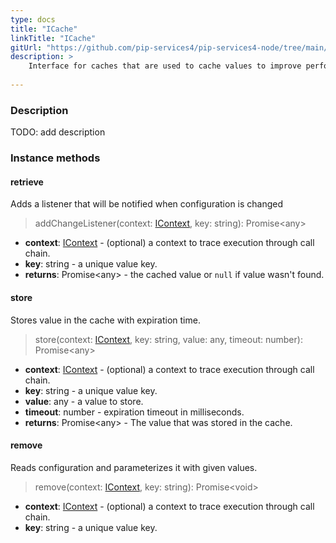 ```yaml
---
type: docs
title: "ICache"
linkTitle: "ICache"
gitUrl: "https://github.com/pip-services4/pip-services4-node/tree/main/pip-services4-logic-node"
description: >
    Interface for caches that are used to cache values to improve performance.
    
---
```


### Description

TODO: add description

### Instance methods

#### retrieve
Adds a listener that will be notified when configuration is changed

> addChangeListener(context: [IContext](../../../components/context/icontext), key: string): Promise\<any\>

- **context**: [IContext](../../../components/context/icontext) - (optional) a context to trace execution through call chain.
- **key**: string - a unique value key.
- **returns**: Promise\<any\> - the cached value or <code>null</code> if value wasn't found.


#### store
Stores value in the cache with expiration time.

> store(context: [IContext](../../../components/context/icontext), key: string, value: any, timeout: number): Promise\<any\>

- **context**: [IContext](../../../components/context/icontext) - (optional) a context to trace execution through call chain.
- **key**: string - a unique value key.
- **value**: any - a value to store.
- **timeout**: number - expiration timeout in milliseconds.
- **returns**: Promise\<any\> - The value that was stored in the cache.

#### remove
Reads configuration and parameterizes it with given values.

> remove(context: [IContext](../../../components/context/icontext), key: string): Promise\<void\>

- **context**: [IContext](../../../components/context/icontext) - (optional) a context to trace execution through call chain.
- **key**: string - a unique value key. 

